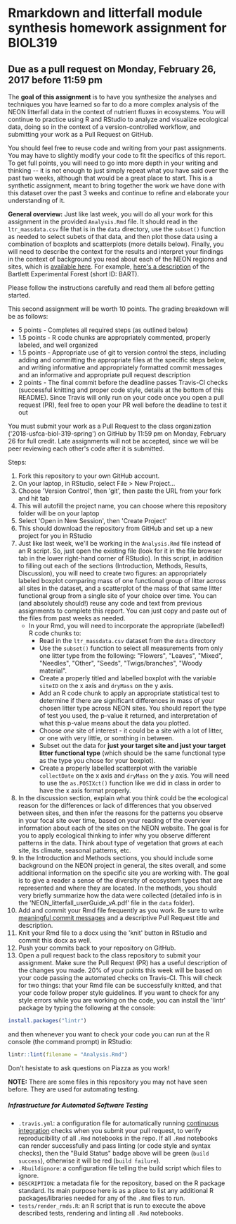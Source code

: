 # Rmarkdown and litterfall module synthesis homework assignment for BIOL319
## Due as a pull request on Monday, February 26, 2017 before 11:59 pm

The **goal of this assignment** is to have you synthesize the analyses and techniques you have learned so far to do a more complex analysis of the NEON litterfall data in the context of nutrient fluxes in ecosystems. You will continue to practice using R and RStudio to analyze and visualize ecological data, doing so in the context of a version-controlled workflow, and submitting your work as a Pull Request on GitHub.

You should feel free to reuse code and writing from your past assignments. You may have to slightly modify your code to fit the specifics of this report. To get full points, you will need to go into more depth in your writing and thinking -- it is not enough to just simply repeat what you have said over the past two weeks, although that would be a great place to start. This is a synthetic assignment, meant to bring together the work we have done with this dataset over the past 3 weeks and continue to refine and elaborate your understanding of it.

**General overview:** Just like last week, you will do all your work for this assignment in the provided `Analysis.Rmd` file. It should read in the `ltr_massdata.csv` file that is in the `data` directory, use the `subset()` function as needed to select subets of that data, and then plot those data using a combination of boxplots and scatterplots (more details below). Finally, you will need to describe the context for the results and interpret your findings in the context of background you read about each of the NEON regions and sites, which is [available here](http://www.neonscience.org/field-sites/field-sites-map/list). For example, [here's a description](http://www.neonscience.org/field-sites/field-sites-map/BART) of the Bartlett Experimental Forest (short ID: BART).

Please follow the instructions carefully and read them all before getting started.

This second assignment will be worth 10 points. The grading breakdown will be as follows:

* 5 points - Completes all required steps (as outlined below)
* 1.5 points - R code chunks are appropriately commented, properly labeled, and well organized
* 1.5 points - Appropriate use of git to version control the steps, including adding and committing the appropriate files at the specific steps below, and writing informative and appropriately formatted commit messages and an informative and appropriate pull request description 
* 2 points - The final commit before the deadline passes Travis-CI checks (successful knitting and proper code style, details at the bottom of this README). Since Travis will only run on your code once you open a pull request (PR), feel free to open your PR well before the deadline to test it out

You must submit your work as a Pull Request to the class organization ('2018-usfca-biol-319-spring') on GitHub by 11:59 pm on Monday, February 26 for full credit. Late assignments will not be accepted, since we will be peer reviewing each other's code after it is submitted.

Steps:

1. Fork this repository to your own GitHub account.
1. On your laptop, in RStudio, select File > New Project...
1. Choose 'Version Control', then 'git', then paste the URL from your fork and hit tab
1. This will autofill the project name, you can choose where this repository folder will be on your laptop
1. Select 'Open in New Session', then 'Create Project'
1. This should download the repository from GitHub and set up a new project for you in RStudio
1. Just like last week, we'll be working in the `Analysis.Rmd` file instead of an R script. So, just open the existing file (look for it in the file browser tab in the lower right-hand corner of RStudio). In this script, in addition to filling out each of the sections (Introduction, Methods, Results, Discussion), you will need to create two figures: an appropriately labeled boxplot comparing mass of one functional group of litter across all sites in the dataset, and a scatterplot of the mass of that same litter functional group from a single site of your choice over time. You can (and absolutely should!) reuse any code and text from previous assignments to complete this report. You can just copy and paste out of the files from past weeks as needed.
    * In your Rmd, you will need to incorporate the appropriate (labelled!) R code chunks to:
      * Read in the `ltr_massdata.csv` dataset from the `data` directory
      * Use the `subset()` function to select all measurements from only one litter type from the following: "Flowers", "Leaves", "Mixed", "Needles", "Other", "Seeds", "Twigs/branches", "Woody material".
      * Create a properly titled and labelled boxplot with the variable `siteID` on the x axis and `dryMass` on the y axis. 
      * Add an R code chunk to apply an appropriate statistical test to determine if there are significant differences in mass of your chosen litter type across NEON sites. You should report the type of test you used, the p-value it returned, and interpretation of what this p-value means about the data you plotted.
      * Choose *one* site of interest - it could be a site with a lot of litter, or one with very little, or somthing in between.
      * Subset out the data for **just your target site and just your target litter functional type** (which should be the same functional type as the type you chose for your boxplot).
      * Create a properly labelled scatterplot with the variable `collectDate` on the x axis and `dryMass` on the y axis. You will need to use the `as.POSIXct()` function like we did in class in order to have the x axis format properly.
1. In the discussion section, explain what you think could be the ecological reason for the differences or lack of differences that you observed between sites, and then infer the reasons for the patterns you observe in your focal site over time, based on your reading of the overview information about each of the sites on the NEON website. The goal is for you to apply ecological thinking to infer why you observe different patterns in the data. Think about type of vegetation that grows at each site, its climate, seasonal patterns, etc.
1. In the Introduction and Methods sections, you should include some background on the NEON project in general, the sites overall, and some additional information on the specific site you are working with. The goal is to give a reader a sense of the diversity of ecosystem types that are represented and where they are located. In the methods, you should very briefly summarize how the data were collected (detailed info is in the 'NEON_litterfall_userGuide_vA.pdf' file in the `data` folder). 
1. Add and commit your Rmd file frequently as you work. Be sure to write [meaningful commit messages](https://chris.beams.io/posts/git-commit/) and a descriptive Pull Request title and description.
1. Knit your Rmd file to a docx using the 'knit' button in RStudio and commit this docx as well.
1. Push your commits back to your repository on GitHub. 
1. Open a pull request back to the class repository to submit your assignment. Make sure the Pull Request (PR) has a useful description of the changes you made. 20% of your points this week will be based on your code passing the automated checks on Travis-CI. This will check for two things: that your Rmd file can be successfully knitted, and that your code follow proper style guidelines. If you want to check for any style errors while you are working on the code, you can install the 'lintr' package by typing the following at the console:

```r
install.packages("lintr")
```

and then whenever you want to check your code you can run at the R console (the command prompt) in RStudio:

```r
lintr::lint(filename = "Analysis.Rmd")
```

Don't hesistate to ask questions on Piazza as you work!

**NOTE:** There are some files in this repository you may not have seen before. They are used for automating testing. 

##### Infrastructure for Automated Software Testing

- `.travis.yml`: a configuration file for automatically running [continuous integration](https://travis-ci.com) checks when you submit your pull request, to verify reproducibility of all `.Rmd` notebooks in the repo.  If all `.Rmd` notebooks can render successfully and pass linting (or code style and syntax checks), then the "Build Status" badge above will be green (`build success`), otherwise it will be red (`build failure`).  
- `.Rbuildignore`: a configuration file telling the build script which files to ignore.
- `DESCRIPTION`: a metadata file for the repository, based on the R package standard. Its main purpose here is as a place to list any additional R packages/libraries needed for any of the `.Rmd` files to run.
- `tests/render_rmds.R`: an R script that is run to execute the above described tests, rendering and linting all `.Rmd` notebooks. 
